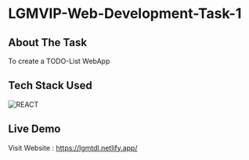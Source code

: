 # LGMVIP-Web-Development-Task-1

## About The Task

To create a TODO-List WebApp

## Tech Stack Used

![REACT](https://img.shields.io/badge/react%20-%23323330.svg?&style=for-the-badge&logo=javascript&logoColor=%23F7DF1E)

## Live Demo

Visit Website : https://lgmtdl.netlify.app/
